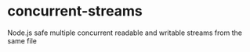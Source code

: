 # concurrent-streams
Node.js safe multiple concurrent readable and writable streams from the same file
